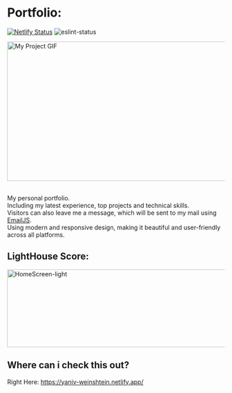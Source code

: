 # Portfolio:
[![Netlify Status](https://api.netlify.com/api/v1/badges/742cc686-3052-432c-a678-70e0d7dae957/deploy-status)](https://app.netlify.com/sites/yaniv-weinshtein/deploys)
![eslint-status](https://img.shields.io/badge/es--lint-Passing-bef9c6?logo=eslint&logoColor=whtie&badgeColor=white)  
  
<img align="center" src="https://user-images.githubusercontent.com/97472180/194753796-148c3e8a-6fe4-450a-9777-760785a85a3f.gif"
alt="My Project GIF" width="600" height="323">  
<br>

My personal portfolio.<br />
Including my latest experience, top projects and technical skills. <br/>
Visitors can also leave me a message, which will be sent to my mail using <a href="https://www.emailjs.com/">EmailJS</a>. <br/>
Using modern and responsive design, making it beautiful and user-friendly across all platforms.

## LightHouse Score:

<img src="https://user-images.githubusercontent.com/97472180/194729906-16fc1fec-7593-4a94-8c42-72f188d297c3.PNG" height="180" width="600" alt="HomeScreen-light"/>

## Where can i check this out?

Right Here: https://yaniv-weinshtein.netlify.app/
<br />
